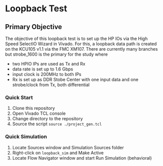 # Loopback Test

## Primary Objective
The objective of this loopback test is to set up the HP IOs via the High Speed SelectIO Wizard in Vivado.
For this, a loopback data path is created on the KCU105 v1.1 via the FMC XM107. 
There are currently many branches but strobe_1600 is the primary for the study where 
* two HPIO IPs are used as Tx and Rx
* data rate is set up to 1.6 Gbps
* input clock is 200MHz to both IPs
* Rx is set up as DDR Stobe Center with one input data and one strobe/clock from Tx, both differential

### Quick Start
1. Clone this repository
2. Open Vivado TCL console
3. Change directory to the repository
4. Source the script `source ./project_gen.tcl`

### Quick Simulation 
1. Locate Sources window and Simulation Sources folder
2. Right-click on `loopback_sim` and Make Active
3. Locate Flow Navigator window and start Run Simulation (behavioral)
